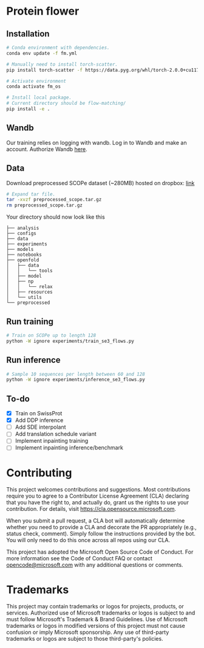 # Protein flower

## Installation

```bash
# Conda environment with dependencies.
conda env update -f fm.yml

# Manually need to install torch-scatter.
pip install torch-scatter -f https://data.pyg.org/whl/torch-2.0.0+cu117.html

# Activate environment
conda activate fm_os

# Install local package.
# Current directory should be flow-matching/
pip install -e .
```

## Wandb

Our training relies on logging with wandb. Log in to Wandb and make an account.
Authorize Wandb [here](https://wandb.ai/authorize).

## Data

Download preprocessed SCOPe dataset (~280MB) hosted on dropbox: [link](https://www.dropbox.com/scl/fi/b8l0bqowi96hl21ycsmht/preprocessed_scope.tar.gz?rlkey=0h7uulr7ioyvzlap6a0rwpx0n&dl=0)

```bash
# Expand tar file.
tar -xvzf preprocessed_scope.tar.gz
rm preprocessed_scope.tar.gz
```
Your directory should now look like this 
```
├── analysis
├── configs
├── data
├── experiments
├── models
├── notebooks
├── openfold
│   ├── data
│   │   └── tools
│   ├── model
│   ├── np
│   │   └── relax
│   ├── resources
│   └── utils
└── preprocessed
```

## Run training


```bash
# Train on SCOPe up to length 128
python -W ignore experiments/train_se3_flows.py
```

## Run inference

```bash
# Sample 10 sequences per length between 60 and 128
python -W ignore experiments/inference_se3_flows.py
```

## To-do

- [x] Train on SwissProt
- [x] Add DDP inference
- [ ] Add SDE interpolant
- [ ] Add translation schedule variant
- [ ] Implement inpainting training
- [ ] Implement inpainting inference/benchmark

# Contributing
This project welcomes contributions and suggestions. Most contributions require you to agree to a Contributor License Agreement (CLA) declaring that you have the right to, and actually do, grant us the rights to use your contribution. For details, visit https://cla.opensource.microsoft.com.

When you submit a pull request, a CLA bot will automatically determine whether you need to provide a CLA and decorate the PR appropriately (e.g., status check, comment). Simply follow the instructions provided by the bot. You will only need to do this once across all repos using our CLA.

This project has adopted the Microsoft Open Source Code of Conduct. For more information see the Code of Conduct FAQ or contact opencode@microsoft.com with any additional questions or comments.

# Trademarks
This project may contain trademarks or logos for projects, products, or services. Authorized use of Microsoft trademarks or logos is subject to and must follow Microsoft's Trademark & Brand Guidelines. Use of Microsoft trademarks or logos in modified versions of this project must not cause confusion or imply Microsoft sponsorship. Any use of third-party trademarks or logos are subject to those third-party's policies.